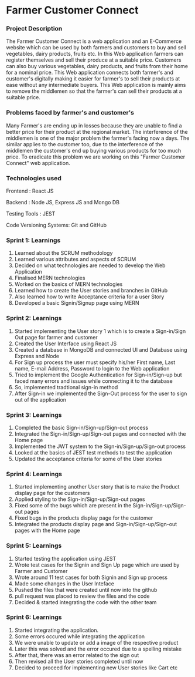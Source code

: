 # Farmer Customer Connect

### Project Description
The Farmer Customer Connect is a web application and an E-Commerce website which can be used by both farmers and customers to buy and sell vegetables, dairy products, fruits etc. In this Web application farmers can register themselves and sell their produce at a suitable price. Customers can also buy various vegetables, dairy products, and fruits from their home for a nominal price. This Web application connects both farmer's and customer's digitally making it easier for farmer's to sell their products at ease without any intermediate buyers. This Web application is mainly aims to remove the middlemen so that the farmer's can sell their products at a suitable price.

### Problems faced by farmer's and customer's
Many Farmer's are ending up in losses because they are unable to find a better price for their product at the regional market. The interference of the middlemen is one of the major problem the farmer's facing now a days. The similar applies to the customer too, due to the interference of the middlemen the customer's end up buying various products for too much price. To eradicate this problem we are working on this "Farmer Customer Connect" web application.

### Technologies used
Frontend : React JS

Backend : Node JS, Express JS and Mongo DB

Testing Tools : JEST

Code Versioning Systems: Git and GitHub

### Sprint 1: Learnings
1. Learned about the SCRUM methodology 
2. Learned various attributes and aspects of SCRUM
3. Decided on what technologies are needed to develop the Web Application
4. Finalised MERN technologies 
5. Worked on the basics of MERN technologies
6. Learned how to create the User stories and branches in GitHub
7. Also learned how to write Acceptance criteria for a user Story
8. Developed a basic Signin/Signup page using MERN

### Sprint 2: Learnings
1. Started implementing the User story 1 which is to create a Sign-in/Sign Out page for farmer and customer
2. Created the User Interface using React JS
3. Created a database in MongoDB and connected UI and Database using Express and Node
4. For Sign up process the user must specify his/her First name, Last name, E-mail Address, Password to login to the Web application
5. Tried to implement the Google Authentication for Sign-in/Sign-up but faced many errors and issues while connecting it to the database
6. So, implemented tradtional sign-in method
7. After Sign-in we implemented the Sign-Out process for the user to sign out of the application  

### Sprint 3: Learnings
1. Completed the basic Sign-in/Sign-up/Sign-out process
2. Integrated the Sign-in/Sign-up/Sign-out pages and connected with the Home page
3. Implemented the JWT system to the Sign-in/Sign-up/Sign-out process
4. Looked at the basics of JEST test methods to test the application
5. Updated the acceptance criteria for some of the User stories

### Sprint 4: Learnings
1. Started implementing another User story that is to make the Product display page for the customers
2. Applied styling to the Sign-in/Sign-up/Sign-out pages 
3. Fixed some of the bugs which are present in the Sign-in/Sign-up/Sign-out pages
4. Fixed bugs in the products display page for the customer
5. Integrated the products display page and Sign-in/Sign-up/Sign-out pages with the Home page

### Sprint 5: Learnings
1. Started testing the application using JEST
2. Wrote test cases for the Signin and Sign Up page which are used by Farmer and Customer
3. Wrote around 11 test cases for both Signin and Sign up process
4. Made some changes in the User Inteface
5. Pushed the files that were created until now into the github 
6. pull request was placed to review the files and the code
7. Decided & started integrating the code with the other team

### Sprint 6: Learnings
1. Started integrating the application.
2. Some errors occured while integrating the application
3. We were unable to update or add a image of the respective product
4. Later this was solved and the error occured due to a spelling mistake
5. After that, there was an error related to the sign out 
6. Then revised all the User stories completed until now
7. Decided to proceed for implementing new User stories like Cart etc
